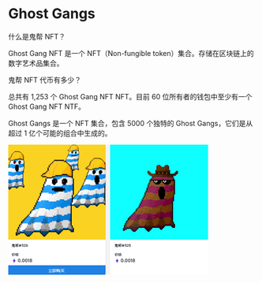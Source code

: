 # Ghost Gangs

什么是鬼帮 NFT？

Ghost Gang NFT 是一个 NFT（Non-fungible token）集合。存储在区块链上的数字艺术品集合。

鬼帮 NFT 代币有多少？

总共有 1,253 个 Ghost Gang NFT NFT。目前 60 位所有者的钱包中至少有一个 Ghost Gang NFT NTF。

Ghost Gangs 是一个 NFT 集合，包含 5000 个独特的 Ghost Gangs，它们是从超过 1 亿个可能的组合中生成的。

![nft](1661500550625.png)
